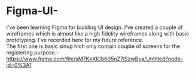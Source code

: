 # Figma-UI-
I've been learning Figma for building UI design. I've created a couple of wireframes which is almost like a high fidelity wireframes along with basic prototyping. I've recorded here for my future reference.   
The first one is basic sinup hich only contain couple of screens for the registering purpose.- https://www.figma.com/file/sM7KkXlCb605nZ7lSzwBya/Untitled?node-id=0%3A1

